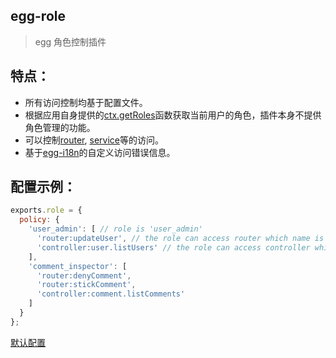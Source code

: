 egg-role
---
> egg 角色控制插件

特点：
---
- 所有访问控制均基于配置文件。
- 根据应用自身提供的[ctx.getRoles](./test/fixtures/apps/default/app/extend/context.js)函数获取当前用户的角色，插件本身不提供角色管理的功能。
- 可以控制[router](https://eggjs.org/zh-cn/basics/router.html), [service](https://eggjs.org/zh-cn/basics/router.html)等的访问。
- 基于[egg-i18n](https://eggjs.org/zh-cn/core/i18n.html)的自定义访问错误信息。

配置示例：
---
```js
exports.role = {
  policy: {
    'user_admin': [ // role is 'user_admin'
      'router:updateUser', // the role can access router which name is 'updateUser'
      'controller:user.listUsers' // the role can access controller which name is 'user.listUsers' ignoring what the router is.
    ],
    'comment_inspector': [
      'router:denyComment',
      'router:stickComment',
      'controller:comment.listComments'
    ]
  }
};
```
[默认配置](./config/config.default.js)